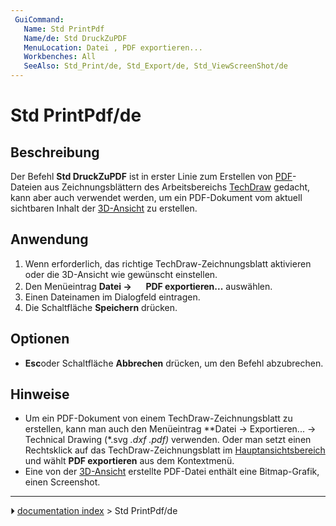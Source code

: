 ```yaml
---
 GuiCommand:
   Name: Std PrintPdf
   Name/de: Std DruckZuPDF
   MenuLocation: Datei , PDF exportieren...
   Workbenches: All
   SeeAlso: Std_Print/de, Std_Export/de, Std_ViewScreenShot/de
---
```


# Std PrintPdf/de



## Beschreibung

Der Befehl **Std DruckZuPDF** ist in erster Linie zum Erstellen von [PDF](PDF/de.md)-Dateien aus Zeichnungsblättern des Arbeitsbereichs [TechDraw](TechDraw_Workbench/de.md) gedacht, kann aber auch verwendet werden, um ein PDF-Dokument vom aktuell sichtbaren Inhalt der [3D-Ansicht](3D_view/de.md) zu erstellen.



## Anwendung

1.  Wenn erforderlich, das richtige TechDraw-Zeichnungsblatt aktivieren oder die 3D-Ansicht wie gewünscht einstellen.
2.  Den Menüeintrag **Datei → <img src="images/Std_PrintPdf.svg" width=16px> PDF exportieren...** auswählen.
3.  Einen Dateinamen im Dialogfeld eintragen.
4.  Die Schaltfläche **Speichern** drücken.



## Optionen

-    **Esc**oder Schaltfläche **Abbrechen** drücken, um den Befehl abzubrechen.



## Hinweise

-   Um ein PDF-Dokument von einem TechDraw-Zeichnungsblatt zu erstellen, kann man auch den Menüeintrag **Datei → Exportieren... → Technical Drawing (*.svg *.dxf *.pdf)** verwenden. Oder man setzt einen Rechtsklick auf das TechDraw-Zeichnungsblatt im [Hauptansichtsbereich](Main_view_area/de.md) und wählt **PDF exportieren** aus dem Kontextmenü.
-   Eine von der [3D-Ansicht](3D_view.md) erstellte PDF-Datei enthält eine Bitmap-Grafik, einen Screenshot.



---
⏵ [documentation index](../README.md) > Std PrintPdf/de
